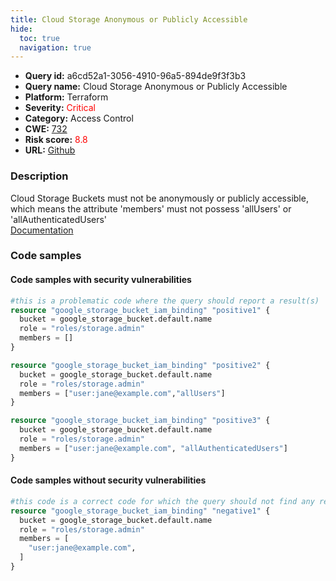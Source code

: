 ```yaml
---
title: Cloud Storage Anonymous or Publicly Accessible
hide:
  toc: true
  navigation: true
---
```


<style>
  .highlight .hll {
    background-color: #ff171742;
  }
  .md-content {
    max-width: 1100px;
    margin: 0 auto;
  }
</style>

-   **Query id:** a6cd52a1-3056-4910-96a5-894de9f3f3b3
-   **Query name:** Cloud Storage Anonymous or Publicly Accessible
-   **Platform:** Terraform
-   **Severity:** <span style="color:#ff0000">Critical</span>
-   **Category:** Access Control
-   **CWE:** <a href="https://cwe.mitre.org/data/definitions/732.html" onclick="newWindowOpenerSafe(event, 'https://cwe.mitre.org/data/definitions/732.html')">732</a>
-   **Risk score:** <span style="color:#ff0000">8.8</span>
-   **URL:** [Github](https://github.com/Checkmarx/kics/tree/master/assets/queries/terraform/gcp/cloud_storage_anonymous_or_publicly_accessible)

### Description
Cloud Storage Buckets must not be anonymously or publicly accessible, which means the attribute 'members' must not possess 'allUsers' or 'allAuthenticatedUsers'<br>
[Documentation](https://registry.terraform.io/providers/hashicorp/google/latest/docs/resources/storage_bucket_iam#google_storage_bucket_iam_binding)

### Code samples
#### Code samples with security vulnerabilities
```tf title="Positive test num. 1 - tf file" hl_lines="17 11 5"
#this is a problematic code where the query should report a result(s)
resource "google_storage_bucket_iam_binding" "positive1" {
  bucket = google_storage_bucket.default.name
  role = "roles/storage.admin"
  members = []
}

resource "google_storage_bucket_iam_binding" "positive2" {
  bucket = google_storage_bucket.default.name
  role = "roles/storage.admin"
  members = ["user:jane@example.com","allUsers"]
}

resource "google_storage_bucket_iam_binding" "positive3" {
  bucket = google_storage_bucket.default.name
  role = "roles/storage.admin"
  members = ["user:jane@example.com", "allAuthenticatedUsers"]
}
```


#### Code samples without security vulnerabilities
```tf title="Negative test num. 1 - tf file"
#this code is a correct code for which the query should not find any result
resource "google_storage_bucket_iam_binding" "negative1" {
  bucket = google_storage_bucket.default.name
  role = "roles/storage.admin"
  members = [
    "user:jane@example.com",
  ]
}
```


